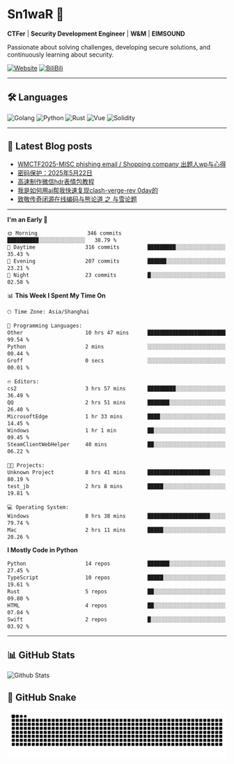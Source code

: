 # Sn1waR 👋

**CTFer** | **Security Development Engineer** | **W&M** | **EIMSOUND**

Passionate about solving challenges, developing secure solutions, and continuously learning about security.

[![Website](https://img.shields.io/website?url=https%3A%2F%2Fwww.snowywar.top)](https://www.snowywar.top) 
[![BiliBili](https://img.shields.io/badge/BiliBili-哔哩哔哩-00A1D6?style=flat&logo=bilibili&logoColor=white)](https://space.bilibili.com/8389161)  

---

## 🛠️ Languages
![Golang](https://img.shields.io/badge/-Golang-00ADD8?style=flat&logo=go&logoColor=white)
![Python](https://img.shields.io/badge/-Python-3776AB?style=flat&logo=python&logoColor=white)
![Rust](https://img.shields.io/badge/-Rust-000000?style=flat&logo=rust&logoColor=white)
![Vue](https://img.shields.io/badge/-Vue.js-4FC08D?style=flat&logo=vue.js&logoColor=white)
![Solidity](https://img.shields.io/badge/-Solidity-363636?style=flat&logo=solidity&logoColor=white)

---
## 📖 Latest Blog posts
<!-- BLOG-POST-LIST:START -->
- [WMCTF2025-MISC phishing email / Shopping company 出题人wp与心得](https://www.snowywar.top/4622.html)
- [密码保护：2025年5月22日](https://www.snowywar.top/4616.html)
- [高速制作微信hdr表情包教程](https://www.snowywar.top/4612.html)
- [我是如何用ai帮我快速复现clash-verge-rev 0day的](https://www.snowywar.top/4595.html)
- [致敬传奇闭源在线编码与熊论道 之 与雪论题](https://www.snowywar.top/4590.html)
<!-- BLOG-POST-LIST:END -->
---
<!--START_SECTION:waka-->
**I'm an Early 🐤** 

```text
🌞 Morning                346 commits         ██████████░░░░░░░░░░░░░░░   38.79 % 
🌆 Daytime                316 commits         █████████░░░░░░░░░░░░░░░░   35.43 % 
🌃 Evening                207 commits         ██████░░░░░░░░░░░░░░░░░░░   23.21 % 
🌙 Night                  23 commits          █░░░░░░░░░░░░░░░░░░░░░░░░   02.58 % 
```


📊 **This Week I Spent My Time On** 

```text
🕑︎ Time Zone: Asia/Shanghai

💬 Programming Languages: 
Other                    10 hrs 47 mins      █████████████████████████   99.54 % 
Python                   2 mins              ░░░░░░░░░░░░░░░░░░░░░░░░░   00.44 % 
Groff                    0 secs              ░░░░░░░░░░░░░░░░░░░░░░░░░   00.01 % 

🔥 Editors: 
cs2                      3 hrs 57 mins       █████████░░░░░░░░░░░░░░░░   36.49 % 
QQ                       2 hrs 51 mins       ███████░░░░░░░░░░░░░░░░░░   26.40 % 
MicrosoftEdge            1 hr 33 mins        ████░░░░░░░░░░░░░░░░░░░░░   14.45 % 
Windows                  1 hr 1 min          ██░░░░░░░░░░░░░░░░░░░░░░░   09.45 % 
SteamClientWebHelper     40 mins             ██░░░░░░░░░░░░░░░░░░░░░░░   06.22 % 

🐱‍💻 Projects: 
Unknown Project          8 hrs 41 mins       ████████████████████░░░░░   80.19 % 
test_jb                  2 hrs 8 mins        █████░░░░░░░░░░░░░░░░░░░░   19.81 % 

💻 Operating System: 
Windows                  8 hrs 38 mins       ████████████████████░░░░░   79.74 % 
Mac                      2 hrs 11 mins       █████░░░░░░░░░░░░░░░░░░░░   20.26 % 
```

**I Mostly Code in Python** 

```text
Python                   14 repos            ███████░░░░░░░░░░░░░░░░░░   27.45 % 
TypeScript               10 repos            █████░░░░░░░░░░░░░░░░░░░░   19.61 % 
Rust                     5 repos             ██░░░░░░░░░░░░░░░░░░░░░░░   09.80 % 
HTML                     4 repos             ██░░░░░░░░░░░░░░░░░░░░░░░   07.84 % 
Swift                    2 repos             █░░░░░░░░░░░░░░░░░░░░░░░░   03.92 % 
```




<!--END_SECTION:waka-->
---

## 📊 GitHub Stats
![Github Stats](https://github-readme-stats.vercel.app/api?username=jiayuqi7813&show_icons=true&theme=radical)

## 🐍 GitHub Snake
<picture>
  <source media="(prefers-color-scheme: dark)" srcset="https://raw.githubusercontent.com/jiayuqi7813/jiayuqi7813/output/github-contribution-grid-snake-dark.svg">
  <source media="(prefers-color-scheme: light)" srcset="https://raw.githubusercontent.com/jiayuqi7813/jiayuqi7813/output/github-contribution-grid-snake.svg">
  <img alt="github contribution grid snake animation" src="https://raw.githubusercontent.com/jiayuqi7813/jiayuqi7813/output/github-contribution-grid-snake.svg">
</picture>

